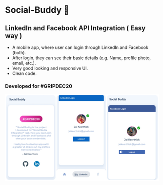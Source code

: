 # Social-Buddy 🎉

## LinkedIn and Facebook API Integration ( Easy way )

- A mobile app, where user can login through LinkedIn and
Facebook (both).
- After login, they can see their basic details (e.g. Name, profile photo, email,
etc.).
- Very good looking and responsive UI.
- Clean code.

### Developed for #GRIPDEC20

![promo image](https://github.com/jaikeerthick/Social-Buddy/blob/master/promoscreenshot.png?raw=true)

